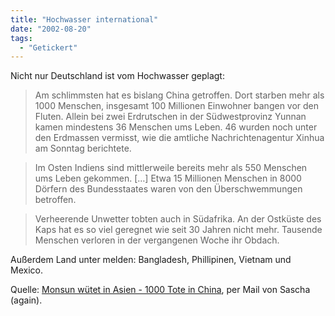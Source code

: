 ```yaml
---
title: "Hochwasser international"
date: "2002-08-20"
tags:
  - "Getickert"
---
```


Nicht nur Deutschland ist vom Hochwasser geplagt:

> Am schlimmsten hat es bislang China getroffen. Dort starben mehr als 1000 Menschen, insgesamt 100 Millionen Einwohner bangen vor den Fluten. Allein bei zwei Erdrutschen in der Südwestprovinz Yunnan kamen mindestens 36 Menschen ums Leben. 46 wurden noch unter den Erdmassen vermisst, wie die amtliche Nachrichtenagentur Xinhua am Sonntag berichtete.

> Im Osten Indiens sind mittlerweile bereits mehr als 550 Menschen ums Leben gekommen. \[…\] Etwa 15 Millionen Menschen in 8000 Dörfern des Bundesstaates waren von den Überschwemmungen betroffen.

> Verheerende Unwetter tobten auch in Südafrika. An der Ostküste des Kaps hat es so viel geregnet wie seit 30 Jahren nicht mehr. Tausende Menschen verloren in der vergangenen Woche ihr Obdach.

Außerdem Land unter melden: Bangladesh, Phillipinen, Vietnam und Mexico.

Quelle: [Monsun wütet in Asien - 1000 Tote in China](https://web.archive.org/web/20040504070842/http://www.sabine-christiansen.de/dpa/c_sonntag_15.html "Sabine Christiansen - News [deutsch]"), per Mail von Sascha (again).
